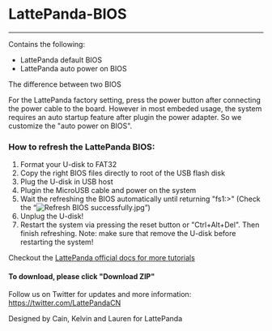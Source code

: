 # LattePanda-BIOS
----------------

Contains the following:

- LattePanda default BIOS
- LattePanda auto power on BIOS

The difference between two BIOS

For the LattePanda factory setting, press the power button after connecting the power cable to the board. However in most embeded usage, the system requires an auto startup feature after plugin the power adapter. So we customize the "auto power on BIOS".


### How to refresh the LattePanda BIOS:

1. Format your U-disk to FAT32
2. Copy the right BIOS files directly to root of the USB flash disk
3. Plug the U-disk in USB host
4. Plugin the MicroUSB cable and power on the system
5. Wait the refreshing the BIOS automatically until returning "fs1:\>" (Check the “![Refresh BIOS successfully.jpg](http://www.lattepanda.com/wp-content/uploads/2016/04/Refresh-BIOS-successfully.jpg)”)
6. Unplug the U-disk!
7. Restart the system via pressing the reset button or "Ctrl+Alt+Del". Then finish refreshing.
Note: make sure that remove the U-disk before restarting the system!

Checkout the [LattePanda official docs for more tutorials](http://www.lattepanda.com/docs) 

#### To download, please click "Download ZIP"

Follow us on Twitter for updates and more information: https://twitter.com/LattePandaCN

Designed by Cain, Kelvin and Lauren for LattePanda
